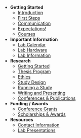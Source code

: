 - **Getting Started**
    - [Introduction](introduction/intro)
    - [First Steps](introduction/prep)
    - [Communication](introduction/slack)
    - [Expectations!](introduction/expectations)
    - [Courses](introduction/courses)
- **Important Information**
    - [Lab Calendar](important_info/labcalendar)
    - [Lab Hardware](important_info/hardware)
    - [Lab Information](important_info/useful)
- **Research**
    - [Getting Started](research/startresearch)
    - [Thesis Program](research/thesis)
    - [Ethics](research/ethics)
    - [Study Design](research/studydesign)
    - [Running a Study](research/runningstudy)
    - [Writing and Presenting](research/writing_presenting)
    - [Conferences & Publications](research/publications)
- **Funding / Awards**
    - [Conference Grants](funding_awards/conferencegrants)
    - [Scholarships & Awards](funding_awards/scholarships)
- **Resources**
    - [Contact Information](resources/contactinfo)
    - [Lab Presentations](resources/presentations)